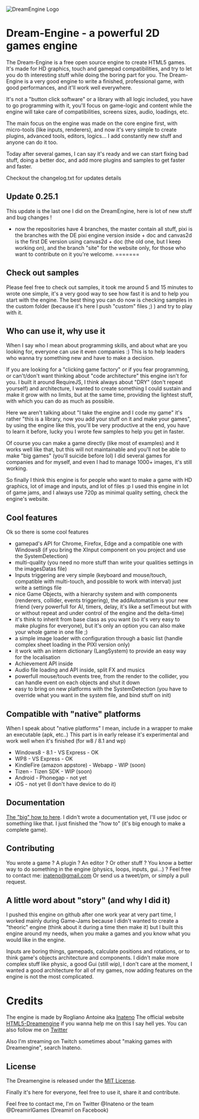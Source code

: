 ![DreamEngine Logo](http://dreamengine.dreamirl.com/assets/imgs/logo.png)

Dream-Engine - a powerful 2D games engine
===========

The Dream-Engine is a free open source engine to create HTML5 games.
It's made for HD graphics, touch and gamepad compatibilities, and try to let you do th interesting stuff while doing the boring part for you.
The Dream-Engine is a very good engine to write a finished, professional game, with good performances, and it'll work well everywhere.

It's not a "button click software" or a library with all logic included, you have to go programming with it, you'll focus on game-logic and content while the engine will take care of compatibilities, screens sizes, audio, loadings, etc.

The main focus on the engine was made on the core engine first, with micro-tools (like inputs, renderers), and now it's very simple to create plugins, advanced tools, editors, logics... I add constantly new stuff and anyone can do it too.

Today after several games, I can say it's ready and we can start fixing bad stuff, doing a better doc, and add more plugins and samples to get faster and faster.

Checkout the changelog.txt for updates details

Update 0.25.1
-------
This update is the last one I did on the DreamEngine, here is lot of new stuff and bug changes !
- now the repositories have 4 branches, the master contain all stuff, pixi is the branches with the DE pixi engine version inside + doc and canvas2d is the first DE version using canvas2d + doc (the old one, but I keep working on), and the branch "site" for the website only, for those who want to contribute on it you're welcome.
=======

Check out samples
-------

Please feel free to check out samples, it took me around 5 and 15 minutes to wrote one simple, it's a very good way to see how fast it is and to help you start with the engine.
The best thing you can do now is checking samples in the custom folder (because it's here I push "custom" files ;) ) and try to play with it.


Who can use it, why use it
-------

When I say who I mean about programming skills, and about what are you looking for, everyone can use it even companies :)
This is to help leaders who wanna try something new and have to make a decision.

If you are looking for a "clicking game factory" or if you fear programming, or can't/don't want thinking about "code architecture" this engine isn't for you.
I built it around RequireJS, I think always about "DRY" (don't repeat yourself) and architecture, I wanted to create something I could sustain and make it grow with no limits, but at the same time, providing the lightest stuff, with which you can do as much as possible.

Here we aren't talking about "I take the engine and I code my game" it's rather "this is a library, now you add your stuff on it and make your games", by using the engine like this, you'll be very productive at the end, you have to learn it before, lucky you I wrote few samples to help you get in faster.

Of course you can make a game directly (like most of examples) and it works well like that, but this will not maintainable and you'll not be able to make "big games" (you'll suicide before lol) I did several games for companies and for myself, and even I had to manage 1000+ images, it's still working.

So finally I think this engine is for people who want to make a game with HD graphics, lot of image and inputs, and lot of files :p
I used this engine in lot of game jams, and I always use 720p as minimal quality setting, check the engine's website.

Cool features
-------

Ok so there is some cool features
* gamepad's API for Chrome, Firefox, Edge and a compatible one with Windows8 (if you bring the XInput component on you project and use the SystemDetection)
* multi-quality (you need no more stuff than write your qualities settings in the imagesDatas file)
* Inputs triggering are very simple (keyboard and mouse/touch, compatible with multi-touch, and possible to work with interval) just write a settings file
* nice Game Objects, with a hierarchy system and with components (renderers, collider, events triggering), the addAutomatism is your new friend (very powerfull for AI, timers, delay, it's like a setTimeout but with or without repeat and under control of the engine and the delta-time)
* it's think to inherit from base class as you want (so it's very easy to make plugins for everyone), but it's only an option you can also make your whole game in one file ;)
* a simple image loader with configuration through a basic list (handle complex sheet loading in the PIXI version only)
* it work with an intern dictionary (LangSystem) to provide an easy way for the localisation
* Achievement API inside
* Audio file loading and API inside, split FX and musics
* powerfull mouse/touch events tree, from the render to the collider, you can handle event on each objects and shut it down
* easy to bring on new platforms with the SystemDetection (you have to override what you want in the system file, and bind stuff on init)


Compatible with "native" platforms
-------

When I speak about "native platforms" I mean, include in a wrapper to make an executable (apk, etc..)
This part is in early release it's experimental and work well when it's finished (for w8 / 8.1 and wp)
* Windows8 - 8.1 - VS Express - OK
* WP8 - VS Express - OK
* KindleFire (amazon appstore) - Webapp - WIP (soon)
* Tizen - Tizen SDK - WIP (soon)
* Android - Phonegap - not yet
* iOS - not yet (I don't have device to do it)

Documentation
-------

[The "big" how to here](http://dreamengine.dreamirl.com/#howto).
I didn't wrote a documentation yet, I'll use jsdoc or something like that. I just finished the "how to" (it's big enough to make a complete game).

Contributing
-------

You wrote a game ? A plugin ? An editor ? Or other stuff ?
You know a better way to do something in the engine (physics, loops, inputs, gui...) ?
Feel free to contact me: inateno@gmail.com
Or send us a tweet/pm, or simply a pull request.

A little word about "story" (and why I did it)
-------

I pushed this engine on github after one work year at very part time, I worked mainly during Game-Jams because I didn't wanted to create a "theoric" engine (think about it during a time then make it) but I built this engine around my needs, when you make a games and you know what you would like in the engine.

Inputs are boring things, gamepads, calculate positions and rotations, or to think game's objects architecture and components.
I didn't make more complex stuff like physic, a good Gui (still wip), I don't care at the moment, I wanted a good architecture for all of my games, now adding features on the engine is not the most complicated.

Credits
===========

The engine is made by Rogliano Antoine aka [Inateno](http://inateno.com)
The official website [HTML5-Dreamengine](http://dreamengine.dreamirl.com) if you wanna help me on this I say hell yes.
You can also follow me on [Twitter](http://twitter.com/inateno)

Also I'm streaming on Twitch sometimes about "making games with Dreamengine", search Inateno.

License
-------

The Dreamengine is released under the [MIT License](http://opensource.org/licenses/MIT).

Finally it's here for everyone, feel free to use it, share it and contribute.

Feel free to contact me, I'm on Twitter @Inateno or the team @DreamirlGames (Dreamirl on Facebook)
